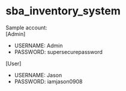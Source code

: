 # sba_inventory_system

Sample account: \
[Admin]
- USERNAME: Admin
- PASSWORD: supersecurepassword

[User]
- USERNAME: Jason
- PASSWORD: iamjason0908